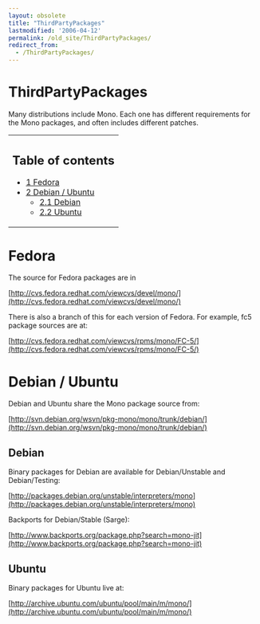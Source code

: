 ```yaml
---
layout: obsolete
title: "ThirdPartyPackages"
lastmodified: '2006-04-12'
permalink: /old_site/ThirdPartyPackages/
redirect_from:
  - /ThirdPartyPackages/
---
```


ThirdPartyPackages
==================

Many distributions include Mono. Each one has different requirements for the Mono packages, and often includes different patches.

<table>
<col width="100%" />
<tbody>
<tr class="odd">
<td align="left"><h2>Table of contents</h2>
<ul>
<li><a href="#fedora">1 Fedora</a></li>
<li><a href="#debian--ubuntu">2 Debian / Ubuntu</a>
<ul>
<li><a href="#debian">2.1 Debian</a></li>
<li><a href="#ubuntu">2.2 Ubuntu</a></li>
</ul></li>
</ul></td>
</tr>
</tbody>
</table>

Fedora
======

The source for Fedora packages are in

[http://cvs.fedora.redhat.com/viewcvs/devel/mono/](http://cvs.fedora.redhat.com/viewcvs/devel/mono/)

There is also a branch of this for each version of Fedora. For example, fc5 package sources are at:

[http://cvs.fedora.redhat.com/viewcvs/rpms/mono/FC-5/](http://cvs.fedora.redhat.com/viewcvs/rpms/mono/FC-5/)

Debian / Ubuntu
===============

Debian and Ubuntu share the Mono package source from:

[http://svn.debian.org/wsvn/pkg-mono/mono/trunk/debian/](http://svn.debian.org/wsvn/pkg-mono/mono/trunk/debian/)

Debian
------

Binary packages for Debian are available for Debian/Unstable and Debian/Testing:

[http://packages.debian.org/unstable/interpreters/mono](http://packages.debian.org/unstable/interpreters/mono)

Backports for Debian/Stable (Sarge):

[http://www.backports.org/package.php?search=mono-jit](http://www.backports.org/package.php?search=mono-jit)

Ubuntu
------

Binary packages for Ubuntu live at:

[http://archive.ubuntu.com/ubuntu/pool/main/m/mono/](http://archive.ubuntu.com/ubuntu/pool/main/m/mono/)

